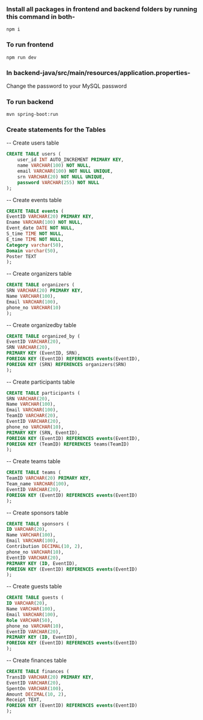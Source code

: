 ### Install all packages in frontend and backend folders by running this command in both-

``` npm i ```

### To run frontend

``` npm run dev ```


### In backend-java/src/main/resources/application.properties-

Change the password to your MySQL password

### To run backend

``` mvn spring-boot:run ```


### Create statements for the Tables

-- Create users table 
```sql
CREATE TABLE users ( 
    user_id INT AUTO_INCREMENT PRIMARY KEY, 
    name VARCHAR(100) NOT NULL, 
    email VARCHAR(100) NOT NULL UNIQUE, 
    srn VARCHAR(20) NOT NULL UNIQUE, 
    password VARCHAR(255) NOT NULL 
);
```

-- Create events table 
```sql
CREATE TABLE events ( 
EventID VARCHAR(20) PRIMARY KEY, 
Ename VARCHAR(100) NOT NULL, 
Event_date DATE NOT NULL, 
S_time TIME NOT NULL, 
E_time TIME NOT NULL, 
Category varchar(50), 
Domain varchar(50), 
Poster TEXT 
); 
```

-- Create organizers table 
```sql
CREATE TABLE organizers ( 
SRN VARCHAR(20) PRIMARY KEY, 
Name VARCHAR(100), 
Email VARCHAR(100), 
phone_no VARCHAR(10) 
); 
```

-- Create organizedby table 
```sql
CREATE TABLE organized_by ( 
EventID VARCHAR(20), 
SRN VARCHAR(20), 
PRIMARY KEY (EventID, SRN), 
FOREIGN KEY (EventID) REFERENCES events(EventID), 
FOREIGN KEY (SRN) REFERENCES organizers(SRN) 
); 
```

-- Create participants table 
```sql
CREATE TABLE participants ( 
SRN VARCHAR(20), 
Name VARCHAR(100), 
Email VARCHAR(100), 
TeamID VARCHAR(20), 
EventID VARCHAR(20), 
phone_no VARCHAR(10), 
PRIMARY KEY (SRN, EventID), 
FOREIGN KEY (EventID) REFERENCES events(EventID), 
FOREIGN KEY (TeamID) REFERENCES teams(TeamID) 
); 
```

-- Create teams table 
```sql
CREATE TABLE teams ( 
TeamID VARCHAR(20) PRIMARY KEY, 
Team_name VARCHAR(100), 
EventID VARCHAR(20), 
FOREIGN KEY (EventID) REFERENCES events(EventID) 
); 
```

-- Create sponsors table 
```sql
CREATE TABLE sponsors ( 
ID VARCHAR(20), 
Name VARCHAR(100), 
Email VARCHAR(100), 
Contribution DECIMAL(10, 2), 
phone_no VARCHAR(10), 
EventID VARCHAR(20), 
PRIMARY KEY (ID, EventID), 
FOREIGN KEY (EventID) REFERENCES events(EventID) 
); 
```

-- Create guests table 
```sql
CREATE TABLE guests ( 
ID VARCHAR(20), 
Name VARCHAR(100), 
Email VARCHAR(100), 
Role VARCHAR(50), 
phone_no VARCHAR(10), 
EventID VARCHAR(20), 
PRIMARY KEY (ID, EventID), 
FOREIGN KEY (EventID) REFERENCES events(EventID) 
); 
```

-- Create finances table 
```sql
CREATE TABLE finances ( 
TransID VARCHAR(20) PRIMARY KEY, 
EventID VARCHAR(20), 
SpentOn VARCHAR(100), 
Amount DECIMAL(10, 2), 
Receipt TEXT, 
FOREIGN KEY (EventID) REFERENCES events(EventID) 
);
```
